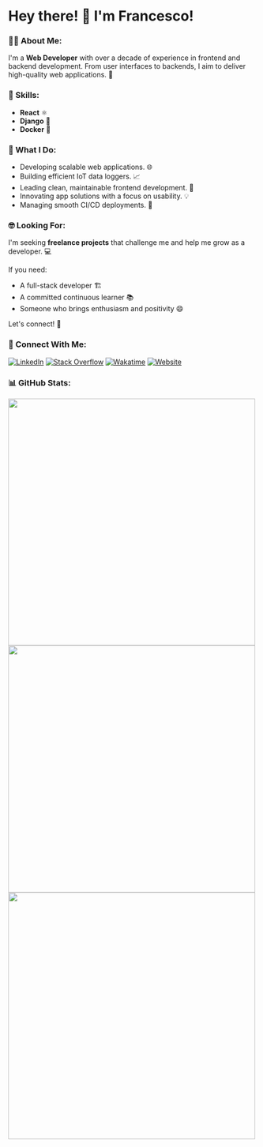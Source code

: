 # Hey there! 👋 I'm Francesco!

### 👨‍💻 About Me:
I'm a **Web Developer** with over a decade of experience in frontend and backend development. From user interfaces to backends, I aim to deliver high-quality web applications. 💪

### 🔧 Skills:
- **React** ⚛️
- **Django** 🐍
- **Docker** 🐳

### 🎯 What I Do:
- Developing scalable web applications. 🌐
- Building efficient IoT data loggers. 📈
- Leading clean, maintainable frontend development. 🚢
- Innovating app solutions with a focus on usability. 💡
- Managing smooth CI/CD deployments. 🚀
  
### 🤓 Looking For:
I'm seeking **freelance projects** that challenge me and help me grow as a developer. 💻

If you need:
- A full-stack developer 🏗️
- A committed continuous learner 📚
- Someone who brings enthusiasm and positivity 😄

Let's connect! 🌟

### 🚀 Connect With Me:
[![LinkedIn](https://img.shields.io/badge/LinkedIn-blue?style=flat&logo=linkedin&logoColor=white)](https://www.linkedin.com/in/francescomeli/)
[![Stack Overflow](https://img.shields.io/badge/Stack%20Overflow-orange?style=flat&logo=stack-overflow&logoColor=white)](https://stackoverflow.com/users/7754093/francesco-meli)
[![Wakatime](https://img.shields.io/badge/Wakatime-blueviolet?style=flat&logo=wakatime&logoColor=white)](https://wakatime.com/@pinkynrg)
[![Website](https://img.shields.io/badge/Website-francescomeli.com-blue?style=flat&logo=google-chrome&logoColor=white)](https://www.francescomeli.com)

### 📊 GitHub Stats:
<img width="500" src="https://github-readme-stats-git-master-francesco-melis-projects.vercel.app/api?username=pinkynrg&show_icons=true&theme=radical&show=reviews"/>
<img width="500" src="https://github-readme-stats-git-master-francesco-melis-projects.vercel.app/api/top-langs/?username=pinkynrg&layout=compact&theme=radical&langs_count=8"/>
<img width="500" src="https://github-readme-stats-git-master-francesco-melis-projects.vercel.app/api/wakatime/?username=pinkynrg&layout=compact&theme=radical"/>
